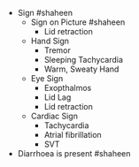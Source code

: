 - Sign #shaheen
	- Sign on Picture #shaheen
		- Lid retraction
	- Hand Sign
		- Tremor
		- Sleeping Tachycardia
		- Warm, Sweaty Hand
	- Eye Sign
		- Exopthalmos
		- Lid Lag
		- Lid retraction
	- Cardiac Sign
		- Tachycardia
		- Atrial fibrillation
		- SVT
- Diarrhoea is present #shaheen